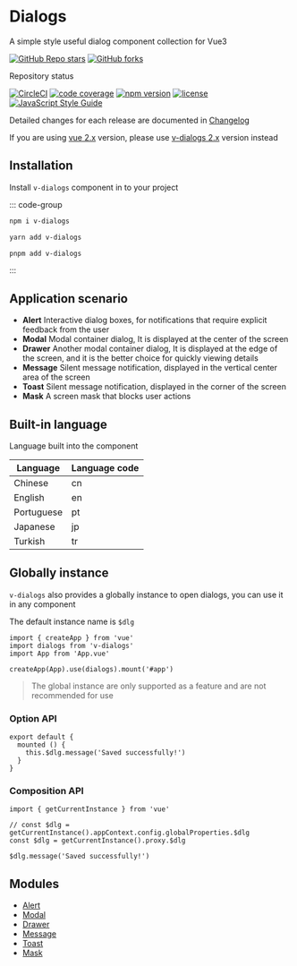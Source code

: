 # Dialogs

A simple style useful dialog component collection for Vue3

[![GitHub Repo stars](https://img.shields.io/github/stars/terryz/v-dialogs?style=social)](https://github.com/TerryZ/v-dialogs) [![GitHub forks](https://img.shields.io/github/forks/terryz/v-dialogs?style=social)](https://github.com/TerryZ/v-dialogs)

Repository status

[![CircleCI](https://dl.circleci.com/status-badge/img/gh/TerryZ/v-dialogs/tree/master.svg?style=svg)](https://dl.circleci.com/status-badge/redirect/gh/TerryZ/v-dialogs/tree/master) [![code coverage](https://codecov.io/gh/TerryZ/v-dialogs/branch/master/graph/badge.svg?token=FmdV7kVgIp)](https://codecov.io/gh/TerryZ/v-dialogs) [![npm version](https://img.shields.io/npm/v/v-dialogs.svg)](https://www.npmjs.com/package/v-dialogs) [![license](https://img.shields.io/badge/license-MIT-brightgreen.svg)](https://mit-license.org/) [![JavaScript Style Guide](https://img.shields.io/badge/code_style-standard-brightgreen.svg)](https://standardjs.com)

Detailed changes for each release are documented in [Changelog](https://github.com/TerryZ/v-dialogs/blob/dev/CHANGELOG.md)

If you are using [vue 2.x](https://v2.vuejs.org/v2/guide/) version, please use [v-dialogs 2.x](https://github.com/TerryZ/v-dialogs/tree/dev-vue-2) version instead

## Installation

Install `v-dialogs` component in to your project

::: code-group

```sh [npm]
npm i v-dialogs
```

```sh [yarn]
yarn add v-dialogs
```

```sh [pnpm]
pnpm add v-dialogs
```

:::

## Application scenario

- **Alert** Interactive dialog boxes, for notifications that require explicit feedback from the user
- **Modal** Modal container dialog, It is displayed at the center of the screen
- **Drawer** Another modal container dialog, It is displayed at the edge of the screen, and it is the better choice for quickly viewing details
- **Message** Silent message notification, displayed in the vertical center area of ​​the screen
- **Toast** Silent message notification, displayed in the corner of the screen
- **Mask** A screen mask that blocks user actions

## Built-in language

Language built into the component

| Language | Language code |
| --- | --- |
| Chinese | cn |
| English | en |
| Portuguese | pt |
| Japanese | jp |
| Turkish | tr |

## Globally instance

`v-dialogs` also provides a globally instance to open dialogs, you can use it in any component

The default instance name is `$dlg`

```js-vue
import { createApp } from 'vue'
import dialogs from 'v-dialogs'
import App from 'App.vue'

createApp(App).use(dialogs).mount('#app')
```

> The global instance are only supported as a feature and are not recommended for use

### Option API

```js-vue
export default {
  mounted () {
    this.$dlg.message('Saved successfully!')
  }
}
```

### Composition API

```js-vue
import { getCurrentInstance } from 'vue'

// const $dlg = getCurrentInstance().appContext.config.globalProperties.$dlg
const $dlg = getCurrentInstance().proxy.$dlg

$dlg.message('Saved successfully!')
```

## Modules

- [Alert](./alert)
- [Modal](./modal)
- [Drawer](./drawer)
- [Message](./message)
- [Toast](./toast)
- [Mask](./mask)
